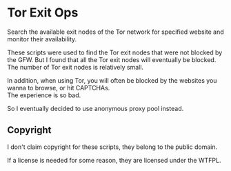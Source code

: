 # Tor Exit Ops
Search the available exit nodes of the Tor network for specified website and monitor their availability.

These scripts were used to find the Tor exit nodes that were not blocked by the GFW.
But I found that all the Tor exit nodes will eventually be blocked.
The number of Tor exit nodes is relatively small.

In addition, when using Tor, you will often be blocked by the websites you wanna to browse, or hit CAPTCHAs.  
The experience is so bad.

So I eventually decided to use anonymous proxy pool instead.

## Copyright
I don't claim copyright for these scripts, they belong to the public domain.

If a license is needed for some reason, they are licensed under the WTFPL.
